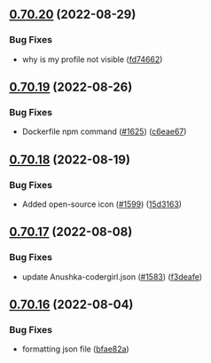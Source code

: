 ## [0.70.20](https://github.com/EddieHubCommunity/LinkFree/compare/v0.70.19...v0.70.20) (2022-08-29)


### Bug Fixes

* why is my profile not visible ([fd74662](https://github.com/EddieHubCommunity/LinkFree/commit/fd74662222fefcc7d5bcdd9c9e7b515eea1152aa))



## [0.70.19](https://github.com/EddieHubCommunity/LinkFree/compare/v0.70.18...v0.70.19) (2022-08-26)


### Bug Fixes

* Dockerfile npm command ([#1625](https://github.com/EddieHubCommunity/LinkFree/issues/1625)) ([c6eae67](https://github.com/EddieHubCommunity/LinkFree/commit/c6eae67f79813ae567b10c35071d3749423f2378))



## [0.70.18](https://github.com/EddieHubCommunity/LinkFree/compare/v0.70.17...v0.70.18) (2022-08-19)


### Bug Fixes

* Added open-source icon ([#1599](https://github.com/EddieHubCommunity/LinkFree/issues/1599)) ([15d3163](https://github.com/EddieHubCommunity/LinkFree/commit/15d31634849647977280f3959c89180d2e2ba4ab))



## [0.70.17](https://github.com/EddieHubCommunity/LinkFree/compare/v0.70.16...v0.70.17) (2022-08-08)


### Bug Fixes

* update Anushka-codergirl.json ([#1583](https://github.com/EddieHubCommunity/LinkFree/issues/1583)) ([f3deafe](https://github.com/EddieHubCommunity/LinkFree/commit/f3deafe5e15c303a84440db359aea24a6e4a2b5f))



## [0.70.16](https://github.com/EddieHubCommunity/LinkFree/compare/v0.70.15...v0.70.16) (2022-08-04)


### Bug Fixes

* formatting json file ([bfae82a](https://github.com/EddieHubCommunity/LinkFree/commit/bfae82a748901533c1c3cabcc69159ca2eed2d20))



